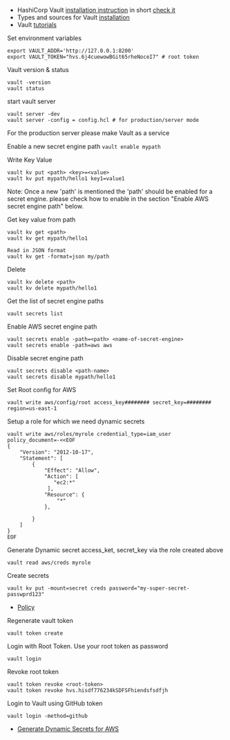 

- HashiCorp Vault [installation instruction](https://developer.hashicorp.com/vault/tutorials/getting-started/getting-started-install) in short [check it](https://github.com/e2eSolutionArchitect/scripts/blob/main/hashicorp-vault/install-vault.md)
- Types and sources for Vault [installation](https://developer.hashicorp.com/vault/docs/install)
- Vault [tutorials](https://developer.hashicorp.com/vault/tutorials)



Set environment variables
```
export VAULT_ADDR='http://127.0.0.1:8200'
export VAULT_TOKEN="hvs.6j4cuewowBGit65rheNoceI7" # root token
```
Vault version & status

```
vault -version
vault status
```

start vault server
```
vault server -dev
vault server -config = config.hcl # for production/server mode 
```
For the production server please make Vault as a service

Enable a new secret engine path
``
vault enable mypath
``

Write Key Value
```
vault kv put <path> <key>=<value>
vault kv put mypath/hello1 key1=value1
```

Note: Once a new 'path' is mentioned the 'path' should be enabled for a secret engine. please check how to enable in the section "Enable AWS secret engine path" below. 

Get key value from path
```
vault kv get <path>
vault kv get mypath/hello1

Read in JSON format
vault kv get -format=json my/path
```

Delete
```
vault kv delete <path>
vault kv delete mypath/hello1
```

Get the list of secret engine paths
```
vault secrets list
```

Enable AWS secret engine path
```
vault secrets enable -path=<path> <name-of-secret-engine>
vault secrets enable -path=aws aws
```

Disable secret engine path
```
vault secrets disable <path-name>
vault secrets disable mypath/hello1
```

Set Root config for AWS
```
vault write aws/config/root access_key######## secret_key=######## region=us-east-1
```

Setup a role for which we need dynamic secrets
```
vault write aws/roles/myrole credential_type=iam_user policy_document=-<<EOF
{
    "Version": "2012-10-17",
    "Statement": [
        {
            "Effect": "Allow",
            "Action": [
               "ec2:*"
             ],
            "Resource": {
                "*"
            },
           
        }
    ]
}
EOF
```

Generate Dynamic secret access_ket, secret_key via the role created above
```
vault read aws/creds myrole
```


Create secrets
```
vault kv put -mount=secret creds password="my-super-secret-passwprd123"
```

- [Policy](https://github.com/e2eSolutionArchitect/scripts/blob/main/hashicorp-vault/vault-policy.md)

Regenerate vault token

```
vault token create
```

Login with Root Token. Use your root token as password
```
vault login
```

Revoke root token
```
vault token revoke <root-token>
vault token revoke hvs.hisdf776234kSDFSFhiendsfsdfjh
```

Login to Vault using GitHub token
```
vault login -method=github
```

- [Generate Dynamic Secrets for AWS](https://github.com/e2eSolutionArchitect/scripts/blob/main/hashicorp-vault/generating-dynamic-secrets-for-aws.md)
